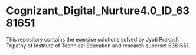 # Cognizant_Digital_Nurture4.0_ID_6381651
This repository contains the exercise solutions solved by Jyoti Prakash Tripathy of Institute of Technical Education and research superset 6381651.
